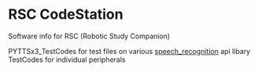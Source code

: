 # RSC CodeStation
Software info for RSC (Robotic Study Companion)

PYTTSx3_TestCodes for test files on various [speech_recognition](https://pypi.org/project/SpeechRecognition/) api libary  
TestCodes for individual peripherals  

